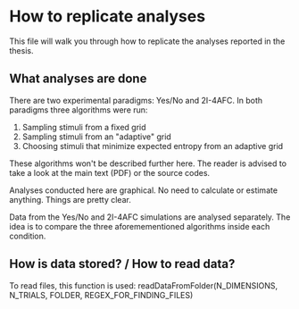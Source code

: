 # How to replicate analyses

This file will walk you through how to replicate the analyses reported in the thesis.

## What analyses are done

There are two experimental paradigms: Yes/No and 2I-4AFC. In both paradigms three algorithms were run:

  1. Sampling stimuli from a fixed grid
  2. Sampling stimuli from an "adaptive" grid
  3. Choosing stimuli that minimize expected entropy from an adaptive grid
  
These algorithms won't be described further here. The reader is advised to take a look at the main text (PDF) or the source codes.

Analyses conducted here are graphical. No need to calculate or estimate anything. Things are pretty clear.

Data from the Yes/No and 2I-4AFC simulations are analysed separately. The idea is to compare the three aforemementioned algorithms inside each condition. 

## How is data stored? / How to read data?

To read files, this function is used:
    readDataFromFolder(N_DIMENSIONS, N_TRIALS, FOLDER, REGEX_FOR_FINDING_FILES)
